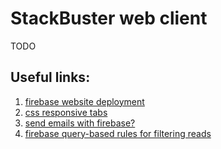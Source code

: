 # StackBuster web client

TODO

## Useful links:
1) [firebase website deployment](https://firebase.google.com/docs/hosting/deploying)
2) [css responsive tabs](https://codepen.io/oknoblich/pen/tfjFl)
3) [send emails with firebase?](https://www.menubar.io/firebase-functions-sending-emails)
4) [firebase query-based rules for filtering reads](https://firebase.google.com/docs/database/security/securing-data#query_based_rules)